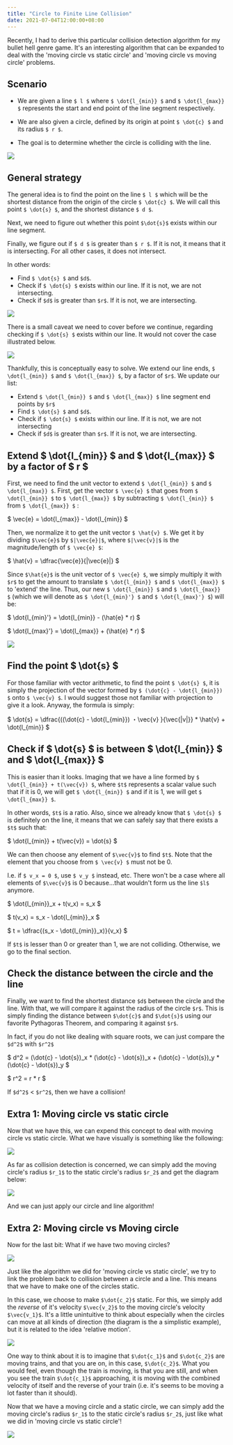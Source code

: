 ```yaml
---
title: "Circle to Finite Line Collision"
date: 2021-07-04T12:00:00+08:00
---
```


Recently, I had to derive this particular collision detection algorithm for my bullet hell genre game. It's an interesting algorithm that can be expanded to deal with the 'moving circle vs static circle' and 'moving circle vs moving circle' problems.  

<!--more-->

## Scenario
- We are given a line `$ l $` where `$ \dot{l_{min}} $` and `$ \dot{l_{max}} $` represents the start and end point of the line segment respectively. 

- We are also given a circle, defined by its origin at point `$ \dot{c} $` and its radius `$ r $`. 

- The goal is to determine whether the circle is colliding with the line.

![](/img/blog/20210428_circle_line_collision/1.jpg)

## General strategy
The general idea is to find the point on the line `$ l $` which will be the shortest distance from the origin of the circle `$ \dot{c} $`. We will call this point `$ \dot{s} $`, and the shortest distance `$ d $`. 

Next, we need to figure out whether this point `$\dot{s}$` exists within our line segment. 

Finally, we figure out if `$ d $` is greater than `$ r $`. If it is not, it means that it is intersecting. For all other cases, it does not intersect. 

In other words:
- Find `$ \dot{s} $` and `$d$`.
- Check if `$ \dot{s} $` exists within our line. If it is not, we are not intersecting.
- Check if `$d$` is greater than `$r$`. If it is not, we are intersecting.

![](/img/blog/20210428_circle_line_collision/2.jpg)

There is a small caveat we need to cover before we continue, regarding checking if `$ \dot{s} $` exists within our line. It would not cover the case illustrated below.

![](/img/blog/20210428_circle_line_collision/3.jpg)

Thankfully, this is conceptually easy to solve. We extend our line ends, `$ \dot{l_{min}} $` and `$ \dot{l_{max}} $`, by a factor of  `$r$`. We update our list:

- Extend `$ \dot{l_{min}} $` and `$ \dot{l_{max}} $` line segment end points by `$r$`
- Find `$ \dot{s} $` and `$d$`.
- Check if `$ \dot{s} $` exists within our line. If it is not, we are not intersecting
- Check if `$d$` is greater than `$r$`. If it is not, we are intersecting.

## Extend $ \dot{l_{min}} $ and $ \dot{l_{max}} $ by a factor of $ r $

First, we need to find the unit vector to extend `$ \dot{l_{min}} $` and `$ \dot{l_{max}} $`. First, get the vector `$ \vec{e} $` that goes from `$ \dot{l_{min}} $` to `$ \dot{l_{max}} $` by subtracting `$ \dot{l_{min}} $` from `$ \dot{l_{max}} $` :

$ \vec{e} = \dot{l_{max}} - \dot{l_{min}} $  

Then, we normalize it to get the unit vector `$ \hat{v} $`. We get it by dividing `$\vec{e}$` by `$|\vec{e}|$`, where `$|\vec{v}|$` is the magnitude/length of `$ \vec{e} $`:

$ \hat{v} = \dfrac{\vec{e}}{|\vec{e}|} $

Since `$\hat{e}$` is the unit vector of `$ \vec{e} $`, we simply multiply it with `$r$` to get the amount to translate `$ \dot{l_{min}} $` and `$ \dot{l_{max}} $` to 'extend' the line. Thus, our new `$ \dot{l_{min}} $` and `$ \dot{l_{max}} $` (which we will denote as `$ \dot{l_{min}'} $` and `$ \dot{l_{max}'} $`) will be:

$ \dot{l_{min}'} = \dot{l_{min}} - (\hat{e} * r) $

$ \dot{l_{max}'} = \dot{l_{max}} + (\hat{e} * r) $

![](/img/blog/20210428_circle_line_collision/9.jpg)

## Find the point $ \dot{s} $

For those familiar with vector arithmetic, to find the point `$ \dot{s} $`, it is simply the projection of the vector formed by `$ (\dot{c} - \dot{l_{min}}) $` onto `$ \vec{v} $`. I would suggest those not familiar with projection to give it a look. Anyway, the formula is simply:


$ \dot{s} = \dfrac{((\dot{c} - \dot{l_{min}}) ・\vec{v} }{\vec{|v|}}  *  \hat{v} + \dot{l_{min}} $

## Check if $ \dot{s} $ is between $ \dot{l_{min}} $ and $ \dot{l_{max}} $

This is easier than it looks. Imaging that we have a line formed by `$ \dot{l_{min}} + t(\vec{v}) $`, where `$t$` represents a scalar value such that if it is 0, we will get `$ \dot{l_{min}} $` and if it is 1, we will get `$ \dot{l_{max}} $`. 

In other words, `$t$` is a ratio. Also, since we already know that `$ \dot{s} $` is definitely on the line, it means that we can safely say that there exists a `$t$` such that:


$ \dot{l_{min}} + t(\vec{v}) = \dot{s} $


We can then choose any element of `$\vec{v}$` to find `$t$`. Note that the element that you choose from  `$ \vec{v} $` must not be 0. 

I.e. if `$ v_x = 0 $`, use `$ v_y $` instead, etc. There won't be a case where all elements of `$\vec{v}$` is 0 because...that wouldn't form us the line `$l$` anymore.


$ \dot{l_{min}}_x + t(v_x) = s_x $

$ t(v_x) = s_x - \dot{l_{min}}_x $

$ t = \dfrac{(s_x - \dot{l_{min}}_x)}{v_x} $


If `$t$` is lesser than 0 or greater than 1, we are not colliding. Otherwise, we go to the final section.

## Check the distance between the circle and the line

Finally, we want to find the shortest distance `$d$` between the circle and the line. With that, we will compare it against the radius of the circle `$r$`. This is simply finding the distance between `$\dot{c}$` and `$\dot{s}$` using our favorite Pythagoras Theorem, and comparing it against `$r$`.

In fact, if you do not like dealing with square roots, we can just compare the `$d^2$` with `$r^2$` 

$ d^2 = (\dot{c} - \dot{s})_x * (\dot{c} - \dot{s})_x + (\dot{c} - \dot{s})_y * (\dot{c} - \dot{s})_y $

$ r^2 = r * r $

If `$d^2$` < `$r^2$`, then we have a collision!

## Extra 1: Moving circle vs static circle

Now that we have this, we can expend this concept to deal with moving circle vs static circle. What we have visually is something like the following:

![](/img/blog/20210428_circle_line_collision/4.jpg)

As far as collision detection is concerned, we can simply add the moving circle's radius `$r_1$` to the static circle's radius `$r_2$` and get the diagram below:

![](/img/blog/20210428_circle_line_collision/5.jpg)

And we can just apply our circle and line algorithm!

## Extra 2: Moving circle vs Moving circle

Now for the last bit: What if we have two moving circles?

![](/img/blog/20210428_circle_line_collision/6.jpg)

Just like the algorithm we did for 'moving circle vs static circle', we try to link the problem back to collision between a circle and a line. This means that we have to make one of the circles static. 

In this case, we choose to make `$\dot{c_2}$` static. For this, we simply add the _reverse_ of it's velocity `$\vec{v_2}$` to the moving circle's velocity `$\vec{v_1}$`. It's a little unintuitive to think about especially when the circles can move at all kinds of direction (the diagram is the a simplistic example), but it is related to the idea 'relative motion'. 

![](/img/blog/20210428_circle_line_collision/7.jpg)

One way to think about it is to imagine that `$\dot{c_1}$` and `$\dot{c_2}$` are moving trains, and that you are on, in this case, `$\dot{c_2}$`. What you would feel, even though the train is moving, is that you are still, and when you see the train `$\dot{c_1}$` approaching, it is moving with the combined velocity of itself and the reverse of your train (i.e. it's seems to be moving a lot faster than it should).

Now that we have a moving circle and a static circle, we can simply add the moving circle's radius `$r_1$` to the static circle's radius `$r_2$`, just like what we did in 'moving circle vs static circle'!


![](/img/blog/20210428_circle_line_collision/8.jpg)
